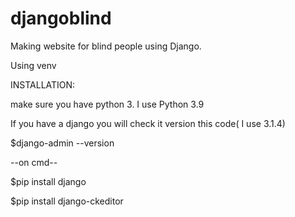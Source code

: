 # djangoblind
Making website for blind people using Django.

Using venv 


INSTALLATION:

make sure you have python 3. I use Python 3.9

If you have a django you will check it version this code( I use 3.1.4)

$django-admin --version


--on cmd--

$pip install django

$pip install django-ckeditor


